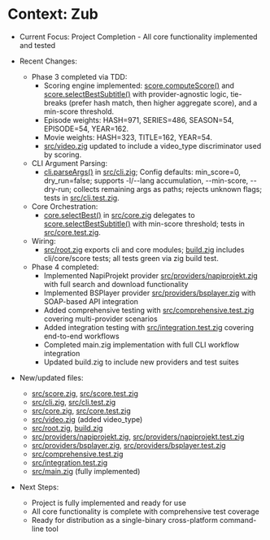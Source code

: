 # Context: Zub

- Current Focus: Project Completion - All core functionality implemented and tested

- Recent Changes:
  - Phase 3 completed via TDD:
    - Scoring engine implemented: [score.computeScore()](src/score.zig:23) and [score.selectBestSubtitle()](src/score.zig:107) with provider-agnostic logic, tie-breaks (prefer hash match, then higher aggregate score), and a min-score threshold.
    - Episode weights: HASH=971, SERIES=486, SEASON=54, EPISODE=54, YEAR=162.
    - Movie weights: HASH=323, TITLE=162, YEAR=54.
    - [src/video.zig](src/video.zig) updated to include a video_type discriminator used by scoring.
  - CLI Argument Parsing:
    - [cli.parseArgs()](src/cli.zig:21) in [src/cli.zig](src/cli.zig); Config defaults: min_score=0, dry_run=false; supports -l/--lang accumulation, --min-score, --dry-run; collects remaining args as paths; rejects unknown flags; tests in [src/cli.test.zig](src/cli.test.zig).
  - Core Orchestration:
    - [core.selectBest()](src/core.zig:7) in [src/core.zig](src/core.zig) delegates to [score.selectBestSubtitle()](src/score.zig:107) with min-score threshold; tests in [src/core.test.zig](src/core.test.zig).
  - Wiring:
    - [src/root.zig](src/root.zig) exports cli and core modules; [build.zig](build.zig) includes cli/core/score tests; all tests green via zig build test.
  - Phase 4 completed:
    - Implemented NapiProjekt provider [src/providers/napiprojekt.zig](src/providers/napiprojekt.zig) with full search and download functionality
    - Implemented BSPlayer provider [src/providers/bsplayer.zig](src/providers/bsplayer.zig) with SOAP-based API integration
    - Added comprehensive testing with [src/comprehensive.test.zig](src/comprehensive.test.zig) covering multi-provider scenarios
    - Added integration testing with [src/integration.test.zig](src/integration.test.zig) covering end-to-end workflows
    - Completed main.zig implementation with full CLI workflow integration
    - Updated build.zig to include new providers and test suites

- New/updated files:
  - [src/score.zig](src/score.zig), [src/score.test.zig](src/score.test.zig)
  - [src/cli.zig](src/cli.zig), [src/cli.test.zig](src/cli.test.zig)
  - [src/core.zig](src/core.zig), [src/core.test.zig](src/core.test.zig)
  - [src/video.zig](src/video.zig) (added video_type)
  - [src/root.zig](src/root.zig), [build.zig](build.zig)
  - [src/providers/napiprojekt.zig](src/providers/napiprojekt.zig), [src/providers/napiprojekt.test.zig](src/providers/napiprojekt.test.zig)
  - [src/providers/bsplayer.zig](src/providers/bsplayer.zig), [src/providers/bsplayer.test.zig](src/providers/bsplayer.test.zig)
  - [src/comprehensive.test.zig](src/comprehensive.test.zig)
  - [src/integration.test.zig](src/integration.test.zig)
  - [src/main.zig](src/main.zig) (fully implemented)

- Next Steps:
  - Project is fully implemented and ready for use
  - All core functionality is complete with comprehensive test coverage
  - Ready for distribution as a single-binary cross-platform command-line tool
